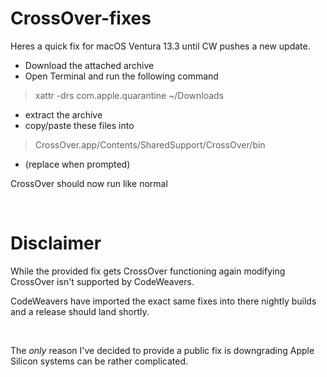 # CrossOver-fixes


Heres a quick fix for macOS Ventura 13.3 until CW pushes a new update.

- Download the attached archive
- Open Terminal and run the following command
> xattr -drs com.apple.quarantine ~/Downloads
- extract the archive
- copy/paste these files into
> CrossOver.app/Contents/SharedSupport/CrossOver/bin
- (replace when prompted)

CrossOver should now run like normal

<br>

# Disclaimer
While the provided fix gets CrossOver functioning again modifying CrossOver isn't supported by CodeWeavers.

CodeWeavers have imported the exact same fixes into there nightly builds and a release should land shortly.

<br>

The _only_ reason I've decided to provide a public fix is downgrading Apple Silicon systems can be rather complicated.
